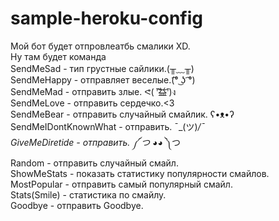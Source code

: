 # sample-heroku-config    

Мой бот будет отпровлеатбь смалики XD.    
Ну там будет команда    
SendMeSad - тип грустные сайлики.(╥﹏╥)    
SendMeHappy - отправляет веселые.(͡° ͜ʖ ͡°)    
SendMeMad - отправить злые. ᕙ( ︡'︡益'︠)ง    
SendMeLove - отправить сердечко.<3    
SendMeBear - отправить случайный смайлик. ʕ•ᴥ•ʔ    
SendMeIDontKnownWhat - отправить. ¯\_(ツ)_/¯    
GiveMeDiretide - отправить. ༼ つ ◕_◕ ༽つ    
Random - отправить случайный смайл.    
ShowMeStats - показать статистику популярности смайлов.         
MostPopular - отправить самый популярный смайл.         
Stats(Smile) - статистика по смайлу.       
Goodbye - отправить Goodbye.    
